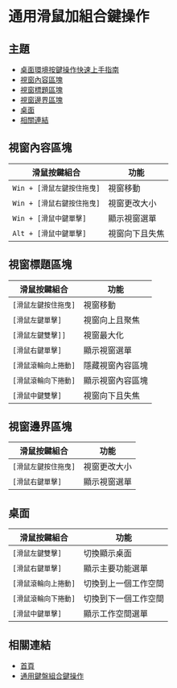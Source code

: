 
# 通用滑鼠加組合鍵操作


## 主題

* [桌面環境按鍵操作快速上手指南](https://samwhelp.github.io/system-modeling/read/zh_tw/quick-start)
* [視窗內容區塊](#視窗內容區塊)
* [視窗標題區塊](#視窗標題區塊)
* [視窗邊界區塊](#視窗邊界區塊)
* [桌面](#桌面)
* [相關連結](#相關連結)


## 視窗內容區塊

| 滑鼠按鍵組合                |  功能             |
| --------------------------- | ----------------- |
| `Win + [滑鼠左鍵按住拖曳]`  | 視窗移動          |
| `Win + [滑鼠右鍵按住拖曳]`  | 視窗更改大小      |
| `Win + [滑鼠中鍵單擊]`      | 顯示視窗選單      |
| `Alt + [滑鼠中鍵單擊]`      | 視窗向下且失焦    |


## 視窗標題區塊

| 滑鼠按鍵組合                |  功能             |
| --------------------------- | ----------------- |
| `[滑鼠左鍵按住拖曳]`        | 視窗移動          |
| `[滑鼠左鍵單擊]`            | 視窗向上且聚焦    | 
| `[滑鼠左鍵雙擊]]`           | 視窗最大化        |
| `[滑鼠右鍵單擊]`            | 顯示視窗選單      |
| `[滑鼠滾輪向上捲動]`        | 隱藏視窗內容區塊  |
| `[滑鼠滾輪向下捲動]`        | 顯示視窗內容區塊  |
| `[滑鼠中鍵雙擊]`            | 視窗向下且失焦    |


## 視窗邊界區塊

| 滑鼠按鍵組合                |  功能             |
| --------------------------- | ----------------- |
| `[滑鼠左鍵按住拖曳]`        | 視窗更改大小      |
| `[滑鼠右鍵單擊]`            | 顯示視窗選單      |


## 桌面

| 滑鼠按鍵組合                |  功能                 |
| --------------------------- | --------------------- |
| `[滑鼠左鍵雙擊]`            | 切換顯示桌面          |
| `[滑鼠右鍵單擊]`            | 顯示主要功能選單      |
| `[滑鼠滾輪向上捲動]`        | 切換到上一個工作空間  |
| `[滑鼠滾輪向下捲動]`        | 切換到下一個工作空間  |
| `[滑鼠中鍵單擊]`            | 顯示工作空間選單      |



## 相關連結

* [首頁](https://samwhelp.github.io/system-modeling/)
* [通用鍵盤組合鍵操作](https://samwhelp.github.io/system-modeling/read/zh_tw/spec-keybind-common)
